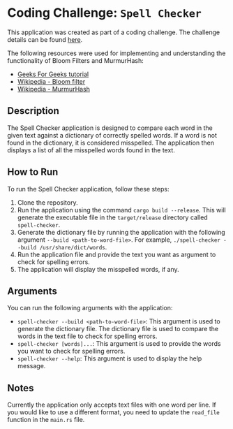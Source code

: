 # Coding Challenge: `Spell Checker`

This application was created as part of a coding challenge. The challenge details can be found [here](https://codingchallenges.fyi/challenges/challenge-bloom).

The following resources were used for implementing and understanding the functionality of Bloom Filters and MurmurHash:

- [Geeks For Geeks tutorial](https://www.geeksforgeeks.org/bloom-filters-introduction-and-python-implementation/)
- [Wikipedia - Bloom filter](https://en.wikipedia.org/wiki/Bloom_filter)
- [Wikipedia - MurmurHash](https://en.wikipedia.org/wiki/MurmurHash)

## Description

The Spell Checker application is designed to compare each word in the given text against a dictionary of correctly spelled words. If a word is not found in the dictionary, it is considered misspelled. The application then displays a list of all the misspelled words found in the text.

## How to Run

To run the Spell Checker application, follow these steps:

1. Clone the repository.
2. Run the application using the command `cargo build --release`. This will generate the executable file in the `target/release` directory called `spell-checker`.
3. Generate the dictionary file by running the application with the following argument `--build <path-to-word-file>`. For example, `./spell-checker --build /usr/share/dict/words`.
4. Run the application file and provide the text you want as argument to check for spelling errors.
5. The application will display the misspelled words, if any.

## Arguments
You can run the following arguments with the application:
- `spell-checker --build <path-to-word-file>`: This argument is used to generate the dictionary file. The dictionary file is used to compare the words in the text file to check for spelling errors.
- `spell-checker [words]...`: This argument is used to provide the words you want to check for spelling errors.
- `spell-checker --help`: This argument is used to display the help message.

## Notes
Currently the application only accepts text files with one word per line. If you would like to use a different format, you need to update the `read_file` function in the `main.rs` file.
